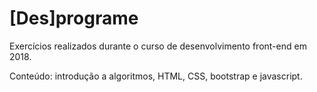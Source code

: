 # [Des]programe
<p>Exercícios realizados durante o curso de desenvolvimento front-end em 2018.</p>
<p>Conteúdo: introdução a algoritmos, HTML, CSS, bootstrap e javascript.</p>
